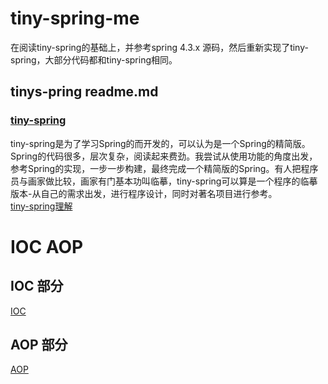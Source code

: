 # tiny-spring-me
在阅读tiny-spring的基础上，并参考spring 4.3.x 源码，然后重新实现了tiny-spring，大部分代码都和tiny-spring相同。
## tinys-pring readme.md
### [tiny-spring](https://github.com/code4craft/tiny-spring)
tiny-spring是为了学习Spring的而开发的，可以认为是一个Spring的精简版。Spring的代码很多，层次复杂，阅读起来费劲。我尝试从使用功能的角度出发，参考Spring的实现，一步一步构建，最终完成一个精简版的Spring。有人把程序员与画家做比较，画家有门基本功叫临摹，tiny-spring可以算是一个程序的临摹版本-从自己的需求出发，进行程序设计，同时对著名项目进行参考。       
[tiny-spring理解](https://www.zybuluo.com/dugu9sword/note/382745#tiny-spring-%E5%88%86%E6%9E%90)

# IOC  AOP

## IOC 部分

[IOC](https://github.com/ZH379411584/tiny-spring-me/blob/master/IOC.md)

## AOP 部分

[AOP](https://github.com/ZH379411584/tiny-spring-me/blob/master/AOP.md)


